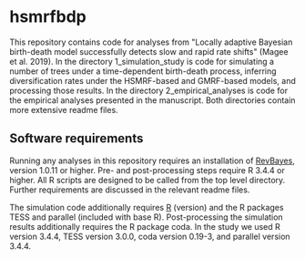 # hsmrfbdp
This repository contains code for analyses from "Locally adaptive Bayesian birth-death model successfully detects slow and rapid rate shifts" (Magee et al. 2019).
In the directory 1_simulation_study is code for simulating a number of trees under a time-dependent birth-death process, inferring diversification rates under the HSMRF-based and GMRF-based models, and processing those results.
In the directory 2_empirical_analyses is code for the empirical analyses presented in the manuscript.
Both directories contain more extensive readme files.

## Software requirements
Running any analyses in this repository requires an installation of [RevBayes](https://revbayes.github.io/), version 1.0.11 or higher.
Pre- and post-processing steps require R 3.4.4 or higher.
All R scripts are designed to be called from the top level directory.
Further requirements are discussed in the relevant readme files.

The simulation code additionally requires [R](https://www.r-project.org/) (version) and the R packages TESS and parallel (included with base R).
Post-processing the simulation results additionally requires the R package coda.
In the study we used R version 3.4.4, TESS version 3.0.0, coda version 0.19-3, and parallel version 3.4.4.
